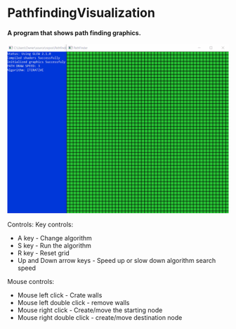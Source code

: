 # PathfindingVisualization
#### A program that shows path finding graphics.
![demo.Gif](./demo.gif)

Controls:
Key controls:
- A key - Change algorithm
- S key - Run the algorithm
- R key - Reset grid
- Up and Down arrow keys - Speed up or slow down algorithm search speed

Mouse controls:
- Mouse left click - Crate walls
- Mouse left double click - remove walls
- Mouse right click - Create/move the starting node 
- Mouse right double click - create/move destination node 
